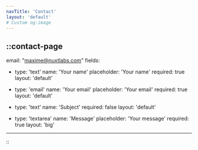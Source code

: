 ```yaml
---
navTitle: 'Contact'
layout: 'default'
# Custom og:image
---
```

::contact-page
---
email: "maxime@nuxtlabs.com"
fields:
  - type: 'text'
    name: 'Your name'
    placeholder: 'Your name'
    required: true
    layout: 'default'

  - type: 'email'
    name: 'Your email'
    placeholder: 'Your email'
    required: true
    layout: 'default'

  - type: 'text'
    name: 'Subject'
    required: false
    layout: 'default'

  - type: 'textarea'
    name: 'Message'
    placeholder: 'Your message'
    required: true
    layout: 'big'
---
::
